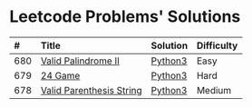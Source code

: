 # Leetcode Problems' Solutions

| #    | Title                                                                               | Solution                                 | Difficulty |
| :--- | :---------------------------------------------------------------------------------- | :--------------------------------------- | :--------- |
| 680  | [Valid Palindrome II](https://leetcode.com/problems/valid-palindrome-ii/)           | [Python3](./valid_palindrome.py)         | Easy       |
| 679  | [24 Game](https://leetcode.com/problems/24-game/)                                   | [Python3](./24_game.py)                  | Hard       |
| 678  | [Valid Parenthesis String](https://leetcode.com/problems/valid-parenthesis-string/) | [Python3](./valid_parenthesis_string.py) | Medium     |
